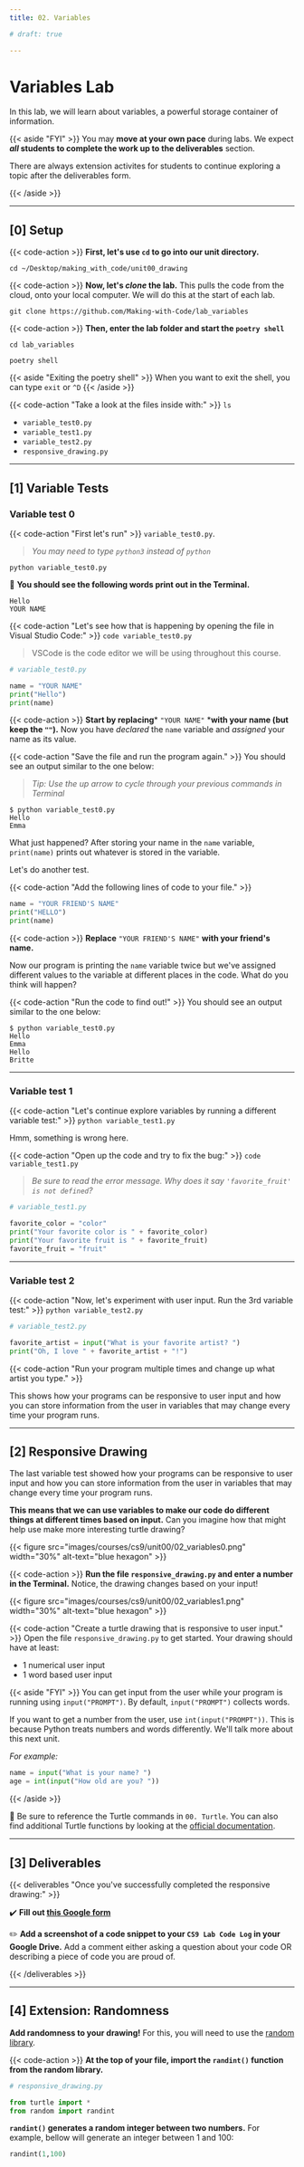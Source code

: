 ```yaml
---
title: 02. Variables

# draft: true

---
```


# Variables Lab
In this lab, we will learn about variables, a powerful storage container of information.

{{< aside "FYI" >}}
You may **move at your own pace** during labs. We expect ***all* students to complete the work up to the deliverables** section. 

There are always extension activites for students to continue exploring a topic after the deliverables form. 

{{< /aside >}}


---

## [0] Setup


{{< code-action >}} **First, let's use `cd` to go into our unit directory.**
```shell
cd ~/Desktop/making_with_code/unit00_drawing
```

{{< code-action >}} **Now, let's *clone* the lab.** This pulls the code from the cloud, onto your local computer. We will do this at the start of each lab.
```shell
git clone https://github.com/Making-with-Code/lab_variables
```

{{< code-action >}} **Then, enter the lab folder and start the `poetry shell`**
```shell
cd lab_variables
```

```shell
poetry shell
```


{{< aside "Exiting the poetry shell" >}}
When you want to exit the shell, you can type `exit` or `^D`
{{< /aside >}}

{{< code-action "Take a look at the files inside with:" >}} `ls`
- `variable_test0.py`
- `variable_test1.py`
- `variable_test2.py`
- `responsive_drawing.py`

---

## [1] Variable Tests


### Variable test 0

{{< code-action "First let's run" >}} `variable_test0.py`.
> *You may need to type `python3` instead of `python`*
```shell
python variable_test0.py
```

👀 **You should see the following words print out in the Terminal.**
```shell
Hello
YOUR NAME
```

{{< code-action "Let's see how that is happening by opening the file in Visual Studio Code:" >}} `code variable_test0.py`
> VSCode is the code editor we will be using throughout this course.

```python
# variable_test0.py

name = "YOUR NAME"
print("Hello")
print(name)
```

{{< code-action >}} **Start by replacing*** `"YOUR NAME"` ***with your name (but keep the `""`).** Now you have *declared* the `name` variable and *assigned* your name as its value.

{{< code-action "Save the file and run the program again." >}} You should see an output similar to the one below:
> *Tip: Use the up arrow to cycle through your previous commands in Terminal*

```shell
$ python variable_test0.py
Hello
Emma
```

What just happened? After storing your name in the `name` variable, `print(name)` prints out whatever is stored in the variable.

Let's do another test.

{{< code-action "Add the following lines of code to your file." >}}

```python
name = "YOUR FRIEND'S NAME"
print("HELLO")
print(name)
```

{{< code-action >}} **Replace** `"YOUR FRIEND'S NAME"` **with your friend's name.**

Now our program is printing the `name` variable twice but we've assigned different values to the
variable at different places in the code. What do you think will happen?

{{< code-action "Run the code to find out!" >}} You should see an output similar to the one below:
```shell
$ python variable_test0.py
Hello
Emma
Hello
Britte

```
---

### Variable test 1

{{< code-action "Let's continue explore variables by running a different variable test:" >}} `python variable_test1.py`

Hmm, something is wrong here.

{{< code-action "Open up the code and try to fix the bug:" >}} `code variable_test1.py`
> *Be sure to read the error message. Why does it say `'favorite_fruit' is not defined`?*
```python
# variable_test1.py

favorite_color = "color"
print("Your favorite color is " + favorite_color)
print("Your favorite fruit is " + favorite_fruit)
favorite_fruit = "fruit"
```


---

### Variable test 2
{{< code-action "Now, let's experiment with user input. Run the 3rd variable test:"  >}} `python variable_test2.py`

```python
# variable_test2.py

favorite_artist = input("What is your favorite artist? ")
print("Oh, I love " + favorite_artist + "!")
```

{{< code-action "Run your program multiple times and change up what artist you type." >}}

This shows how your programs can be responsive to user input and how you can store
information from the user in variables that may change every time your program runs.


---


## [2] Responsive Drawing


The last variable test showed how your programs can be responsive to user input and how you can store information from the user in variables that may change every time your program runs.

**This means that we can use variables to make our code do different things at different times based on input.** Can you imagine how that might help use make more interesting turtle drawing?

{{< figure src="images/courses/cs9/unit00/02_variables0.png" width="30%" alt-text="blue hexagon" >}}

{{< code-action >}} **Run the file `responsive_drawing.py` and enter a number in the Terminal.** Notice, the drawing changes based on your input!

{{< figure src="images/courses/cs9/unit00/02_variables1.png" width="30%" alt-text="blue hexagon" >}}


{{< code-action "Create a turtle drawing that is responsive to user input." >}} Open the file `responsive_drawing.py` to get started. Your drawing should have at least: 
- 1 numerical user input
- 1 word based user input


{{< aside "FYI" >}}
You can get input from the user while your program is running using `input("PROMPT")`. By default, `input("PROMPT")` collects words.

If you want to get a number from the user, use `int(input("PROMPT"))`. This is because
Python treats numbers and words differently. We'll talk more about this next unit.

*For example:*
```python
name = input("What is your name? ")
age = int(input("How old are you? "))
```

{{< /aside >}}


📖 Be sure to reference the Turtle commands in `00. Turtle`. You can also find additional Turtle functions by looking at the [official documentation](https://docs.python.org/3/library/turtle.html).

---

## [3] Deliverables


{{< deliverables  "Once you've successfully completed the responsive drawing:" >}}

✔️   **Fill out [this Google form]('/')**

✏️  **Add a screenshot of a code snippet to your `CS9 Lab Code Log` in your Google Drive.** Add a comment either asking a question about your code OR describing a piece of code you are proud of. 


{{< /deliverables >}}

---

## [4] Extension: Randomness


**Add randomness to your drawing!** For this, you will need to use the [random library](https://docs.python.org/3/library/random.html).  

{{< code-action >}} **At the top of your file, import the `randint()` function from the random library.**
```python
# responsive_drawing.py

from turtle import *
from random import randint
```

**`randint()` generates a random integer between two numbers.** For example, bellow will generate an integer between 1 and 100:
```python
randint(1,100)
```


<!-- 

For example, if the user inputs `1` the face should be an average size. If the user inputs `.5`, the face should be half size. If the user inputs `2`, the face should be twice the size.


{{< code-action "Create a new file:" >}} `code size_factor.py`.
> *Make note of how we create a new file.* `code file_name.py` -->
